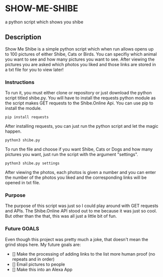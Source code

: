 # SHOW-ME-SHIBE
a python script which shows you shibe 

## Description
Show Me Shibe is a simple python script which when run allows opens up to 100 pictures of either Shibe, Cats or Birds. You
can specifiy which animal you want to see and how many pictures you want to see. After viewing the pictures you are asked 
which photos you liked and those links are stored in a txt file for you to view later!

### Instructions
To run it, you must either clone or repository or just download the python script titled shibe.py. You will have to install
the requests python module as the script makes GET requests to the Shibe.Online Api. You can use pip to install the module. 

```pip install requests```

After installing requests, you can just run the python script and let the magic happen. 

```python3 shibe.py```

To run the file and choose if you want Shibe, Cats or Dogs and how many pictures you want, just run the script with the
argument "settings".

```python3 shibe.py settings```

After viewing the photos, each photos is given a number and you can enter the number of the photos you liked and the
corresponding links will be opened in txt file. 

### Purpose
The purpose of this script was just so I could play around with GET requests and APIs. The Shibe.Online API stood out to 
me because it was just so cool. But other than the that, this was all just a little bit of fun.

### Future GOALS
Even though this project was pretty much a joke, that doesn't mean the grind stops here. My future goals are:
- [] Make the processing of adding links to the list more human proof (no repeats and in order)
- [] Email pictures to people
- [] Make this into an Alexa App

